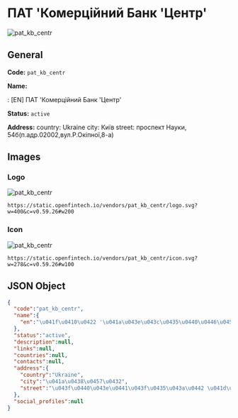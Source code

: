 
# ПАТ 'Комерційний Банк 'Центр' 
![pat_kb_centr](https://static.openfintech.io/vendors/pat_kb_centr/logo.svg?w=400&c=v0.59.26#w200)  

## General 
 
**Code:** `pat_kb_centr` 
 
**Name:** 
 
:	[EN] ПАТ 'Комерційний Банк 'Центр' 
 
**Status:** `active` 
 
**Address:** 
country: Ukraine 
city: Київ 
street: проспект Науки, 54б(п.адр.02002,вул.Р.Окіпної,8-а) 

## Images 

### Logo 
 
![pat_kb_centr](https://static.openfintech.io/vendors/pat_kb_centr/logo.svg?w=400&c=v0.59.26#w200)  

```
https://static.openfintech.io/vendors/pat_kb_centr/logo.svg?w=400&c=v0.59.26#w200
```  

### Icon 
 
![pat_kb_centr](https://static.openfintech.io/vendors/pat_kb_centr/icon.svg?w=278&c=v0.59.26#w100)  

```
https://static.openfintech.io/vendors/pat_kb_centr/icon.svg?w=278&c=v0.59.26#w100
```  

## JSON Object 

```json
{
  "code":"pat_kb_centr",
  "name":{
    "en":"\u041f\u0410\u0422 '\u041a\u043e\u043c\u0435\u0440\u0446\u0456\u0439\u043d\u0438\u0439 \u0411\u0430\u043d\u043a '\u0426\u0435\u043d\u0442\u0440'"
  },
  "status":"active",
  "description":null,
  "links":null,
  "countries":null,
  "contacts":null,
  "address":{
    "country":"Ukraine",
    "city":"\u041a\u0438\u0457\u0432",
    "street":"\u043f\u0440\u043e\u0441\u043f\u0435\u043a\u0442 \u041d\u0430\u0443\u043a\u0438, 54\u0431(\u043f.\u0430\u0434\u0440.02002,\u0432\u0443\u043b.\u0420.\u041e\u043a\u0456\u043f\u043d\u043e\u0457,8-\u0430)"
  },
  "social_profiles":null
}
```  
